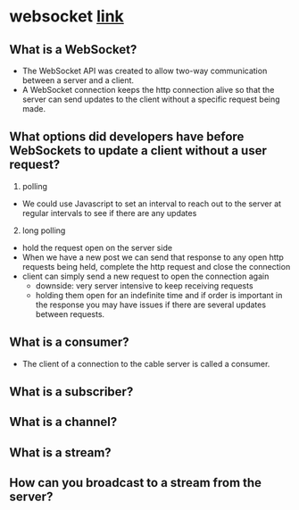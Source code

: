 # websocket [link](https://www.theodinproject.com/paths/full-stack-ruby-on-rails/courses/ruby-on-rails/lessons/websockets-and-actioncable)

## What is a WebSocket?
* The WebSocket API was created to allow two-way communication between a server and a client.
* A WebSocket connection keeps the http connection alive so that the server can send updates to the client without a specific request being made.

## What options did developers have before WebSockets to update a client without a user request?
1. polling
* We could use Javascript to set an interval to reach out to the server at regular intervals to see if there are any updates
2. long polling
* hold the request open on the server side
* When we have a new post we can send that response to any open http requests being held, complete the http request and close the connection
* client can simply send a new request to open the connection again
    * downside: very server intensive to keep receiving requests 
    * holding them open for an indefinite time and if order is important in the response you may have issues if there are several updates between requests. 
## What is a consumer?
* The client of a connection to the cable server is called a consumer.
## What is a subscriber?
## What is a channel?
## What is a stream?
## How can you broadcast to a stream from the server?
